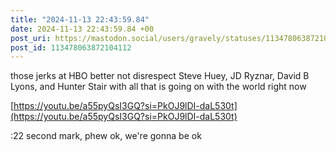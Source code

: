 ```yaml
---
title: "2024-11-13 22:43:59.84"
date: 2024-11-13 22:43:59.84 +00
post_uri: https://mastodon.social/users/gravely/statuses/113478063872104112
post_id: 113478063872104112
---
```

those jerks at HBO better not disrespect Steve Huey, JD Ryznar, David B Lyons, and Hunter Stair with all that is going on with the world right now

[https://youtu.be/a55pyQsI3GQ?si=PkOJ9lDI-daL530t](https://youtu.be/a55pyQsI3GQ?si=PkOJ9lDI-daL530t)

:22 second mark, phew ok, we're gonna be ok


